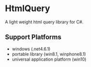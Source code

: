 # HtmlQuery

A light weight html query library for C#.

## Support Platforms
-   windows (.net4.6.1)
-   portable library (win8.1, winphone8.1)
-   universal application platform (win10)